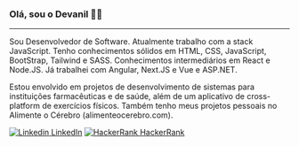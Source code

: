 ### Olá, sou o Devanil 👋😄
---

Sou Desenvolvedor de Software. Atualmente trabalho com a stack JavaScript. Tenho conhecimentos sólidos em HTML, CSS, JavaScript, BootStrap, Tailwind e SASS. Conhecimentos intermediários em React e Node.JS. Já trabalhei com Angular, Next.JS e Vue e ASP.NET.

Estou envolvido em projetos de desenvolvimento de sistemas para instituições farmacêuticas e de saúde, além de um aplicativo de cross-platform de exercícios físicos. Também tenho meus projetos pessoais no Alimente o Cérebro (alimenteocerebro.com).

[![Linkedin](https://i.stack.imgur.com/gVE0j.png) LinkedIn](https://www.linkedin.com/in/devaniljr/) [![HackerRank](https://i.imgur.com/IsmtGsJ.png) HackerRank](https://www.hackerrank.com/contatodevanil) 
&nbsp;

<!--
**devaniljr/devaniljr** is a ✨ _special_ ✨ repository because its `README.md` (this file) appears on your GitHub profile.

Here are some ideas to get you started:

- 🔭 I’m currently working on ...
- 🌱 I’m currently learning ...
- 👯 I’m looking to collaborate on ...
- 🤔 I’m looking for help with ...
- 💬 Ask me about ...
- 📫 How to reach me: ...
- 😄 Pronouns: ...
- ⚡ Fun fact: ...
-->
